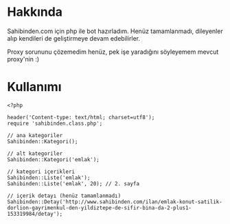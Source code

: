 Hakkında
====================

Sahibinden.com için php ile bot hazırladım. Henüz tamamlanmadı, dileyenler alıp kendileri de geliştirmeye devam edebilirler.

Proxy sorununu çözemedim henüz, pek işe yaradığını söyleyemem mevcut proxy'nin :)

Kullanımı
====================

```
<?php

header('Content-type: text/html; charset=utf8');
require 'sahibinden.class.php';

// ana kategoriler
Sahibinden::Kategori();

// alt kategoriler
Sahibinden::Kategori('emlak');

// kategori içerikleri
Sahibinden::Liste('emlak');
Sahibinden::Liste('emlak', 20); // 2. sayfa

// içerik detayı (henüz tamamlanmadı)
Sahibinden::Detay('http://www.sahibinden.com/ilan/emlak-konut-satilik-dorlion-gayrimenkul-den-yildiztepe-de-sifir-bina-da-2-plus1-153319984/detay');
```
